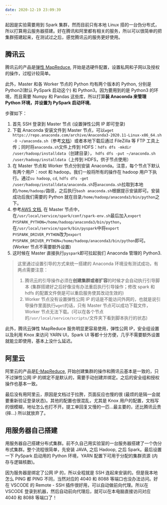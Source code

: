 ```yaml
---
date: 2020-12-19 23:09:39
---
```




起因是实验需要用到 Spark 集群，然而目前只有本地 Linux 搭的一台伪分布式，所以打算用云服务器搭建。好在腾讯和阿里都有相关的服务，所以可以很简单的把集群搭建起来，在测试过之后，感觉腾讯云的服务更好使用。

## 腾讯云

腾讯云的产品是[弹性 MapReduce](https://console.cloud.tencent.com/emr), 开始是选硬件配置，设置私网和子网以及授权的操作，过程计较简单。

此外，Master 和各 Worker 节点的 Python 均有两个版本的 Python, 分别是 Python2(默认 PySpark 启动这个) 和 Python3。因为要用到的是 Python3 的环境，而且需要 Numpy 和 Pandas 这些库，所以打算**装 Anaconda 来管理 Python 环境，并设置为 PySpark 启动环境**。

步骤如下：

1. 首先 SSH 登录到 Master 节点 (设置弹性公网 IP 即可登录)
2. 下载 Anaconda 安装文件到 Master 节点，可以`wget https://repo.anaconda.com/archive/Anaconda3-2020.11-Linux-x86_64.sh -O ~/anaconda.sh`（参考[文档](https://docs.anaconda.com/anaconda/install/silent-mode/)）或者本地下载后通过 FileZilla 等 FTP 工具上传；同时将`anaconda.sh`文件上传到 HDFS：`hdfs dfs -mkdir /user/hadoop/installdata`（创建目录）， `hdfs dfs -put ~/anaconda.sh /user/hadoop/installdata`（上传到 HDFS，供子节点使用）
3. 在 Master 节点和 Worker 节点分别安装 Anaconda。注意，每个节点下默认有两个用户：root 和 hadoop。我们一般将所有的操作在 hadoop 用户下执行。通过`su hadoop`, `cd`, `hdfs dfs -get /user/hadoop/installdata/anaconda.sh`将`anaconda.sh`拉取到本地的`/home/hadoop/`路径，之后执行`bash anaconda.sh`根据提示安装即可。安装成功后我们需要的 Python 就在目录`/home/hadoop/anaconda3/bin/python`之下。
4. 参考[AWS 文档](https://aws.amazon.com/premiumsupport/knowledge-center/emr-pyspark-python-3x/), 在 Master 节点中，在`/usr/local/service/spark/conf/spark-env.sh`最后加入`export PYSPARK_PYTHON=/home/hadoop/anaconda3/bin/python`，在`/usr/local/service/spark/bin/pyspark`中将`export PYSPARK_DRIVER_PYTHON`改为`export PYSPARK_DRIVER_PYTHON=/home/hadoop/anaconda3/bin/python`即可。(Worker 节点不需要额外设置)
5. 这时候在 Master 直接执行`pyspark`即可拉起我们 Anaconda 管理的 Python3.

> 这里通过设置引导的方式来统一搭建的 Anaconda 环境没有测试成功，有两点需要注意：
>
> 1. 腾讯云的引导操作必须在**创建集群或者扩容**的时候才会自动执行引导脚本 (集群搭建好之后好像没有办法重启执行引导操作；修改 spark 和 hdfs 的配置文件倒是可以重启服务使其改动生效的)
> 2. Worker 节点没有设置弹性公网 IP 的话是不能访问外网的，也就是说引导操作里面执行`wget`的话，只有 Master 节点可以成功下载文件，Worker 节点无法下载。(可以在各个节点的`/usr/local/service/scripts/`文件夹下看到脚本执行的状态)

此外，腾讯云弹性 MapReduce 服务明显更容易使用，弹性公网 IP，安全组设置以及利用 Knox 来访问 YARN UI，Spark UI 等都十分方便，几乎不需要额外设置就能立即使用，基本上没什么延迟。

## 阿里云

阿里云的产品是[E-MapReduce](https://emr.console.aliyun.com/?spm=5176.12818093.nav-right.81.6ec716d0AGWwMK#/cn-qingdao), 开始创建集群的操作和腾讯云基本是一致的，只不过弹性公网 IP 的绑定不是默认的，需要手动创建并绑定。之后的安全组和授权操作也基本一致。

最后没有用阿里云，原因是文档过于拉胯，页面反应也慢的很 (最烦的是隔一会就要重新验证登录状态)。其他的配置也很混乱，尤其是 Knox 用户的配置，文档写的很模糊，地址怎么也打不开。提工单回复又慢的一匹...最主要的，还比腾讯云贵 (摔...) 所以就放弃了。

## 用服务器自己搭建

用服务器自己搭建分布式集群。前不久自己用实验室的一台服务器搭建了一个伪分布式集群。整个流程很简单，先安装 JAVA, 之后 Hadoop, 之后 Spark。最后设置一下 PySpark 启动用的 Python 环境，YARN 配置下可用于分配的集群资源 (内存与逻辑核数)。

因为服务器是绑定了公网 IP 的，所以全程就是 SSH 连起来安装的。但是我本地怎么 PING 都 PING 不同，当然对应的 4040 和 8088 等端口也没办法访问。好在 VSCODE 的 Remote - SSH 插件很好用，可以自动做前向代理。所以在 VSCODE 登录到机器，然后自动前向代理后，就可以在本电脑直接访问对应 4040 和 8088 等端口了！









